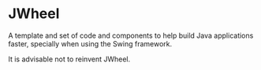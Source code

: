 # JWheel
A template and set of code and components to help build Java applications faster, specially when using the Swing framework.

It is advisable not to reinvent JWheel.

